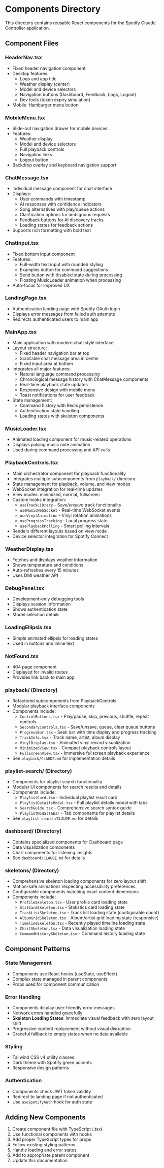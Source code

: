 # Components Directory

This directory contains reusable React components for the Spotify Claude Controller application.

## Component Files

### HeaderNav.tsx
- Fixed header navigation component
- Desktop features:
  - Logo and app title
  - Weather display (center)
  - Model and device selectors
  - Navigation buttons (Dashboard, Feedback, Logs, Logout)
  - Dev tools (token expiry simulation)
- Mobile: Hamburger menu button

### MobileMenu.tsx
- Slide-out navigation drawer for mobile devices
- Features:
  - Weather display
  - Model and device selectors
  - Full playback controls
  - Navigation links
  - Logout button
- Backdrop overlay and keyboard navigation support

### ChatMessage.tsx
- Individual message component for chat interface
- Displays:
  - User commands with timestamp
  - AI responses with confidence indicators
  - Song alternatives with play/queue actions
  - Clarification options for ambiguous requests
  - Feedback buttons for AI discovery tracks
  - Loading states for feedback actions
- Supports rich formatting with bold text

### ChatInput.tsx
- Fixed bottom input component
- Features:
  - Full-width text input with rounded styling
  - Examples button for command suggestions
  - Send button with disabled state during processing
  - Floating MusicLoader animation when processing
- Auto-focus for improved UX

### LandingPage.tsx
- Authentication landing page with Spotify OAuth login
- Displays error messages from failed auth attempts
- Redirects authenticated users to main app

### MainApp.tsx
- Main application with modern chat-style interface
- Layout structure:
  - Fixed header navigation bar at top
  - Scrollable chat message area in center
  - Fixed input area at bottom
- Integrates all major features:
  - Natural language command processing
  - Chronological message history with ChatMessage components
  - Real-time playback state updates
  - Responsive design with mobile menu
  - Toast notifications for user feedback
- State management:
  - Command history with Redis persistence
  - Authentication state handling
  - Loading states with skeleton components

### MusicLoader.tsx
- Animated loading component for music-related operations
- Displays pulsing music note animation
- Used during command processing and API calls

### PlaybackControls.tsx
- Main orchestrator component for playback functionality
- Integrates multiple subcomponents from `playback/` directory
- State management for playback, volume, and view modes
- WebSocket integration for real-time updates
- View modes: minimized, normal, fullscreen
- Custom hooks integration:
  - `useTrackLibrary` - Save/unsave track functionality
  - `useMusicWebSocket` - Real-time WebSocket events
  - `useVinylAnimation` - Vinyl rotation animations
  - `useProgressTracking` - Local progress state
  - `usePlaybackPolling` - Smart polling intervals
- Renders different layouts based on view mode
- Device selector integration for Spotify Connect

### WeatherDisplay.tsx
- Fetches and displays weather information
- Shows temperature and conditions
- Auto-refreshes every 15 minutes
- Uses DMI weather API

### DebugPanel.tsx
- Development-only debugging tools
- Displays session information
- Shows authentication state
- Model selection details

### LoadingEllipsis.tsx
- Simple animated ellipsis for loading states
- Used in buttons and inline text

### NotFound.tsx
- 404 page component
- Displayed for invalid routes
- Provides link back to main app

### playback/ (Directory)
- Refactored subcomponents from PlaybackControls
- Modular playback interface components
- Components include:
  - `ControlButtons.tsx` - Play/pause, skip, previous, shuffle, repeat controls
  - `SecondaryControls.tsx` - Save/unsave, queue, clear queue buttons
  - `ProgressBar.tsx` - Seek bar with time display and progress tracking
  - `TrackInfo.tsx` - Track name, artist, album display
  - `VinylDisplay.tsx` - Animated vinyl record visualization
  - `MinimizedView.tsx` - Compact playback controls layout
  - `FullscreenView.tsx` - Immersive fullscreen playback experience
- See `playback/CLAUDE.md` for implementation details

### playlist-search/ (Directory)
- Components for playlist search functionality
- Modular UI components for search results and details
- Components include:
  - `PlaylistCard.tsx` - Individual playlist result card
  - `PlaylistDetailsModal.tsx` - Full playlist details modal with tabs
  - `SearchGuide.tsx` - Comprehensive search syntax guide
  - `PlaylistModalTabs/` - Tab components for playlist details
- See `playlist-search/CLAUDE.md` for details

### dashboard/ (Directory)
- Contains specialized components for Dashboard page
- Data visualization components
- Chart components for listening insights
- See `dashboard/CLAUDE.md` for details

### skeletons/ (Directory)
- Comprehensive skeleton loading components for zero layout shift
- Motion-safe animations respecting accessibility preferences
- Configurable components matching exact content dimensions
- Components include:
  - `ProfileSkeleton.tsx` - User profile card loading state
  - `StatCardSkeleton.tsx` - Statistics card loading state
  - `TrackListSkeleton.tsx` - Track list loading state (configurable count)
  - `AlbumGridSkeleton.tsx` - Album/artist grid loading state (responsive)
  - `TimelineSkeleton.tsx` - Recently played timeline loading state
  - `ChartSkeleton.tsx` - Data visualization loading state
  - `CommandHistorySkeleton.tsx` - Command history loading state

## Component Patterns

### State Management
- Components use React hooks (useState, useEffect)
- Complex state managed in parent components
- Props used for component communication

### Error Handling
- Components display user-friendly error messages
- Network errors handled gracefully
- **Skeleton Loading States**: Immediate visual feedback with zero layout shift
- Progressive content replacement without visual disruption
- Graceful fallback to empty states when no data available

### Styling
- Tailwind CSS v4 utility classes
- Dark theme with Spotify green accents
- Responsive design patterns

### Authentication
- Components check JWT token validity
- Redirect to landing page if not authenticated
- Use `useSpotifyAuth` hook for auth state

## Adding New Components

1. Create component file with TypeScript (.tsx)
2. Use functional components with hooks
3. Add proper TypeScript types for props
4. Follow existing styling patterns
5. Handle loading and error states
6. Add to appropriate parent component
7. Update this documentation